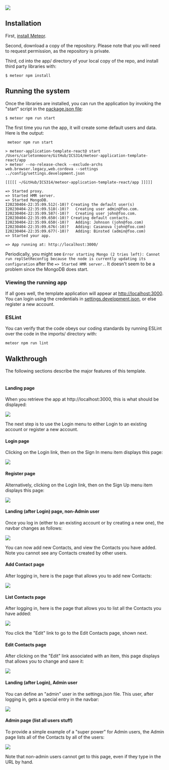 ![](doc/landing.png)

## Installation

First, [install Meteor](https://www.meteor.com/install).

Second, download a copy of the repository. Please note that you will need to request permission, as the repository is private.

Third, cd into the app/ directory of your local copy of the repo, and install third party libraries with:

```
$ meteor npm install
```

## Running the system

Once the libraries are installed, you can run the application by invoking the "start" script in the [package.json file](https://github.com/ics-software-engineering/meteor-application-template-react/blob/master/app/package.json):

```
$ meteor npm run start
```

The first time you run the app, it will create some default users and data. Here is the output:

```
 meteor npm run start 

> meteor-application-template-react@ start /Users/carletonmoore/GitHub/ICS314/meteor-application-template-react/app
> meteor --no-release-check --exclude-archs web.browser.legacy,web.cordova --settings ../config/settings.development.json

[[[[[ ~/GitHub/ICS314/meteor-application-template-react/app ]]]]]

=> Started proxy.                             
=> Started HMR server.                        
=> Started MongoDB.                           
I20230404-22:35:09.512(-10)? Creating the default user(s)
I20230404-22:35:09.518(-10)?   Creating user admin@foo.com.
I20230404-22:35:09.587(-10)?   Creating user john@foo.com.
I20230404-22:35:09.650(-10)? Creating default contacts.
I20230404-22:35:09.650(-10)?   Adding: Johnson (john@foo.com)
I20230404-22:35:09.676(-10)?   Adding: Casanova (john@foo.com)
I20230404-22:35:09.677(-10)?   Adding: Binsted (admin@foo.com)
=> Started your app.

=> App running at: http://localhost:3000/
```

Periodically, you might see `Error starting Mongo (2 tries left): Cannot run replSetReconfig because the node is currently updating its configuration` after the `=> Started HMR server.`. It doesn't seem to be a problem since the MongoDB does start.

### Viewing the running app

If all goes well, the template application will appear at [http://localhost:3000](http://localhost:3000).  You can login using the credentials in [settings.development.json](https://github.com/ics-software-engineering/meteor-application-template-react/blob/main/config/settings.development.json), or else register a new account.

### ESLint

You can verify that the code obeys our coding standards by running ESLint over the code in the imports/ directory with:

```
meteor npm run lint
```

## Walkthrough

The following sections describe the major features of this template.  
<br>
  
#### Landing page

When you retrieve the app at http://localhost:3000, this is what should be displayed:

![](doc/landing.png)

The next step is to use the Login menu to either Login to an existing account or register a new account.

#### Login page

Clicking on the Login link, then on the Sign In menu item displays this page:

![](doc/sign-in.png)

#### Register page

Alternatively, clicking on the Login link, then on the Sign Up menu item displays this page:

![](doc/register.png)


#### Landing (after Login) page, non-Admin user

Once you log in (either to an existing account or by creating a new one), the navbar changes as follows:

![](doc/landing-after-login.png)

You can now add new Contacts, and view the Contacts you have added. Note you cannot see any Contacts created by other users.

#### Add Contact page

After logging in, here is the page that allows you to add new Contacts:

![](doc/add-contact.png)

#### List Contacts page

After logging in, here is the page that allows you to list all the Contacts you have added:

![](doc/list-contact.png)

You click the "Edit" link to go to the Edit Contacts page, shown next.

#### Edit Contacts page

After clicking on the "Edit" link associated with an item, this page displays that allows you to change and save it:

![](doc/edit-contact.png)

#### Landing (after Login), Admin user

You can define an "admin" user in the settings.json file. This user, after logging in, gets a special entry in the navbar:

![](doc/admin-landing.png)

#### Admin page (list all users stuff)

To provide a simple example of a "super power" for Admin users, the Admin page lists all of the Contacts by all of the users:

![](doc/admin-list-contact.png)

Note that non-admin users cannot get to this page, even if they type in the URL by hand.
